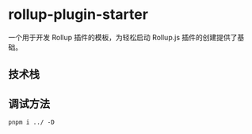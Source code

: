 # rollup-plugin-starter

一个用于开发 Rollup 插件的模板，为轻松启动 Rollup.js 插件的创建提供了基础。

## 技术栈

## 调试方法

```shell
pnpm i ../ -D
```
